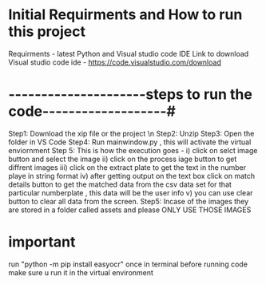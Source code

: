 # Initial Requirments and How to run this project
Requirments - latest Python and Visual studio code IDE
Link to download Visual studio code ide - https://code.visualstudio.com/download

# ---------------------steps to run the code-------------------#
Step1: Download the xip file or the project \n
Step2: Unzip 
Step3: Open the folder in VS Code
Step4: Run mainwindow.py , this will activate the virtual enviornment
Step 5: This is how the execution goes -
        i) click on selct image button and select the image
        ii) click on the process iage button to get diffrent images
        iii) click on the extract plate to get the text in the number playe in string format 
        iv) after getting output on the text box click on match details button to get the matched data from the csv data set for that particular numberplate , this data will be the user info
        v) you can use clear button to clear all data from the screen.
Step5: Incase of the images they are stored in a folder called assets and please ONLY USE THOSE IMAGES

# important 
run "python -m pip install easyocr" once in terminal before running code make sure u run it in the virtual environment 

